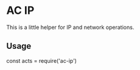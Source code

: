 # AC IP
This is a little helper for IP and network operations.

## Usage
const acts = require('ac-ip')


